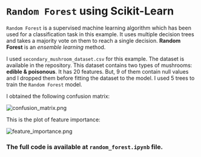 # `Random Forest` using Scikit-Learn

`Random Forest` is a supervised machine learning algorithm which has been used for a classification task in this example. It uses multiple decision trees and takes a majority vote on them to reach a single decision. __Random Forest__ is an _ensemble learning_ method.

I used `secondary_mushroom_dataset.csv` for this example. The dataset is available in the repository. This dataset contains two types of mushrooms: __edible & poisonous__. It has 20 features. But, 9 of them contain null values and I dropped them before fitting the dataset to the model. I used 5 trees to train the `Random Forest` model.

I obtained the following confusion matrix:

![confusion_matrix.png](https://github.com/randomaccess2023/MG2023/blob/main/Video%2061/confusion_matrix.png "confusion_matrix.png")

This is the plot of feature importance:

![feature_importance.png](https://github.com/randomaccess2023/MG2023/blob/main/Video%2061/feature_importance.png "feature_importance.png")

### The full code is available at `random_forest.ipynb` file.
